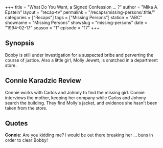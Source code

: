 +++
title = "What Do You Want, a Signed Confession ... ?"
author = "Mika A. Epstein"
layout = "recap-tv"
permalink = "/recaps/missing-persons/:title/"
categories = ["Recaps"]
tags = ["Missing Persons"]
station = "ABC"
showname = "Missing Persons"
showslug = "missing-persons"
date = "1994-02-17"
season = "1"
episode = "17"
+++
  
## Synopsis

Bobby is still under investigation for a suspected bribe and perverting the course of justice. Also a little girl, Molly Jewett, is snatched in a department store.

## Connie Karadzic Review

Connie works with Carlos and Johnny to find the missing girl. Connie interviews the mother, keeping her company while Carlos and Johnny search the building. They find Molly's jacket, and evidence she hasn't been taken from the store.

## Quotes

**Connie:** Are you kidding me? I would be out there breaking her ... buns in order to clear Bobby!
